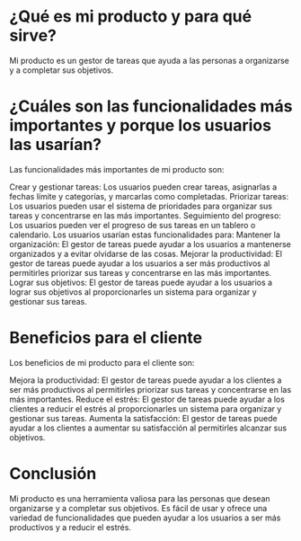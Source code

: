 
# ¿Qué es mi producto y para qué sirve?

Mi producto es un gestor de tareas que ayuda a las personas a organizarse y a completar sus objetivos.

# ¿Cuáles son las funcionalidades más importantes y porque los usuarios las usarían?
Las funcionalidades más importantes de mi producto son:

Crear y gestionar tareas: Los usuarios pueden crear tareas, asignarlas a fechas límite y categorías, y marcarlas como completadas.
Priorizar tareas: Los usuarios pueden usar el sistema de prioridades para organizar sus tareas y concentrarse en las más importantes.
Seguimiento del progreso: Los usuarios pueden ver el progreso de sus tareas en un tablero o calendario.
Los usuarios usarían estas funcionalidades para:
Mantener la organización: El gestor de tareas puede ayudar a los usuarios a mantenerse organizados y a evitar olvidarse de las cosas.
Mejorar la productividad: El gestor de tareas puede ayudar a los usuarios a ser más productivos al permitirles priorizar sus tareas y concentrarse en las más importantes.
Lograr sus objetivos: El gestor de tareas puede ayudar a los usuarios a lograr sus objetivos al proporcionarles un sistema para organizar y gestionar sus tareas.

# Beneficios para el cliente
Los beneficios de mi producto para el cliente son:

Mejora la productividad: El gestor de tareas puede ayudar a los clientes a ser más productivos al permitirles priorizar sus tareas y concentrarse en las más importantes.
Reduce el estrés: El gestor de tareas puede ayudar a los clientes a reducir el estrés al proporcionarles un sistema para organizar y gestionar sus tareas.
Aumenta la satisfacción: El gestor de tareas puede ayudar a los clientes a aumentar su satisfacción al permitirles alcanzar sus objetivos.

# Conclusión
Mi producto es una herramienta valiosa para las personas que desean organizarse y a completar sus objetivos. Es fácil de usar y ofrece una variedad de funcionalidades que pueden ayudar a los usuarios a ser más productivos y a reducir el estrés.
